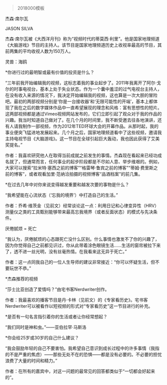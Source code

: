 # 
> 2018000模板



杰森·席尔瓦


JASON SILVA


杰森·席尔瓦被《大西洋月刊》称为“视频时代的蒂莫西·利里”。他是国家地理频道《大脑游戏》节目的主持人。该节目是国家地理频道历史上收视率最高的节目，其前两集的平均收视人数为150万人。

灵兽：海鸥

*你进行过的最明智或最有价值的投资是什么？

“三年前我开始编辑我的视频，这标志着我的事业起步了。2011年我离开了阿尔·戈尔的时事电视台，基本上处于失业状态。作为一个囊中羞涩的过气电视台主持人，在没有收入来源的情况下，我决定开始编辑我的视频，这也算是一次大胆的冒险吧。最初的两部视频分别是‘你是一台接收器’和‘无限可能性的开端’，基本上都体现了我在之后的数字媒体作品中一直希望展现的理念和风格：富有思想性的短片。这两部视频都是通过Vimeo视频网站发布的，它们立即引起了观众对于我的作品的兴趣。我当时知道自己做对了。在几个月的时间里，我不断受邀去往各地演讲，还有人请我制作一部视频，作为2012年TED环球大会的开幕作品。从那时起，我的事业便突飞猛进地发展起来。几个月之后，国家地理频道看中了这些视频，邀请我主持电视节目《大脑游戏》。这一节目在全球引起巨大轰动，我也因此获得了艾美奖提名。”


作者：我喜欢研究他人在取得当前成就之前发生的事情。杰森现在看起来已经功成名就了，但通常而言，任何事业的起步阶段都是不尽如人意、举步维艰的。例如，大家可以搜索“拉米特·塞西之前的博客”“格雷琴·鲁宾之前的博客”“蒂姆·费里斯之前的博客”，或者观看加里·范纳洽拍摄的视频博客“品酒档案”的前几集。



*在过去几年中对你来说变得越发重要和越发次要的事物是什么？

“我希望能在心流状态（‘忘我的境界’）中打造自己的生活。”


作者：乔希·维茨金（见前文）经常谈论这一点：利用日记和心律变异性（HRV）测量仪之类的工具甄别能够带来最高忘我境界（或者反面状态）的模式与先决条件。




厌倦腻烦 = 死亡

“我认为，厌倦腻烦的心态跟死亡没什么区别。什么事情也激发不了你的兴趣了，因为你觉得自己之前都见识过，你从此带着涂色眼镜生活……生活的窗帘被拉下来了，透不进一丝光明，没有丝毫热情。在我看来这无异于死亡。”


作者：这一点同我自己的一位人生导师的建议非常接近：“你可以怀疑生活，但不要玩世不恭。”



*杰森推荐的视频

“莎士比亚创造了爱情吗？”由宅书客Nerdwriter创作。


作者：我最喜欢的播客节目是丹·卡林（见前文）的《专家看历史》。宅书客Nerdwriter可以被看作以短视频的形式对“专家看历史”这一节目进行的补充。



*是否有一句名言指引着你的生活或者让你经常想起？

“我们同时是神和虫。”——亚伯拉罕·马斯洛

*你会给25岁或30岁的自己什么建议？

“我会鼓励年轻的自己不要害怕。我希望自己意识到成长过程中的许多事情（我指的不是严重的焦虑）——那些无处不在的恐惧——都是没有必要的。不必要的担忧浪费了大量的时间和精力。”


作者：在所有的嘉宾中，对这一问题的最常见的回答都类似于“一切都会好起来的”。




